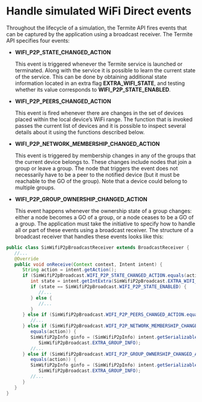 # Handle simulated WiFi Direct events
Throughout the lifecycle of a simulation, the Termite API fires events that can be captured by the
application using a broadcast receiver. The Termite API specifies four events:

* **WIFI_P2P_STATE_CHANGED_ACTION**

   This event is triggered whenever the Termite service is launched or terminated. Along with the
service it is possible to learn the current state of the service. This can be done by obtaining
additional state information located in an extra flag **EXTRA_WIFI_STATE**, and testing whether its
value corresponds to **WIFI_P2P_STATE_ENABLED**.

* **WIFI_P2P_PEERS_CHANGED_ACTION**

   This event is fired whenever there are changes in the set of devices placed within the local
device’s WiFi range. The function that is invoked passes the current list of devices and it is
possible to inspect several details about it using the functions described below.

* **WIFI_P2P_NETWORK_MEMBERSHIP_CHANGED_ACTION**

   This event is triggered by membership changes in any of the groups that the current device
belongs to. These changes include nodes that join a group or leave a group. The node that triggers
the event does not necessarily have to be a peer to the notified device (but it must be reachable to
the GO of the group). Note that a device could belong to multiple groups.

* **WIFI_P2P_GROUP_OWNERSHIP_CHANGED_ACTION**

   This event happens whenever the ownership state of a group changes: either a node becomes a
GO of a group, or a node ceases to be a GO of a group.
The application must take the initiative to specify how to handle all or part of these events using a
broadcast receiver. The structure of a broadcast receiver that handles these events looks like this:

```java
public class SimWifiP2pBroadcastReceiver extends BroadcastReceiver {
   //...
   @Override
   public void onReceive(Context context, Intent intent) {
      String action = intent.getAction();
      if (SimWifiP2pBroadcast.WIFI_P2P_STATE_CHANGED_ACTION.equals(action)) {
         int state = intent.getIntExtra(SimWifiP2pBroadcast.EXTRA_WIFI_STATE, - 1);
         if (state == SimWifiP2pBroadcast.WIFI_P2P_STATE_ENABLED) {
            //...
         } else {
            //...
         }
      } else if (SimWifiP2pBroadcast.WIFI_P2P_PEERS_CHANGED_ACTION.equals(action)) {
         //...
      } else if (SimWifiP2pBroadcast.WIFI_P2P_NETWORK_MEMBERSHIP_CHANGED_ACTION.
         equals(action)) {
         SimWifiP2pInfo ginfo = (SimWifiP2pInfo) intent.getSerializableExtra(
            SimWifiP2pBroadcast.EXTRA_GROUP_INFO);
         //...
      } else if (SimWifiP2pBroadcast.WIFI_P2P_GROUP_OWNERSHIP_CHANGED_ACTION.
         equals(action)) {
         SimWifiP2pInfo ginfo = (SimWifiP2pInfo) intent.getSerializableExtra(
            SimWifiP2pBroadcast.EXTRA_GROUP_INFO);
         //...
      }
   }
}
```
